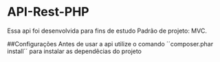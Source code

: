 # API-Rest-PHP
Essa api foi desenvolvida para fins de estudo
Padrão de projeto: MVC.

##Configurações
Antes de usar a api utilize o comando ´´composer.phar install´´ para instalar as dependêcias do projeto

